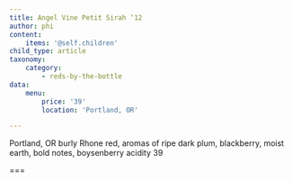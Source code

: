 ```yaml
---
title: Angel Vine Petit Sirah ‘12
author: phi
content:
    items: '@self.children'
child_type: article
taxonomy:
    category:
        - reds-by-the-bottle
data:
    menu:
        price: '39'
        location: 'Portland, OR'

---
```


<span class="loc">Portland, OR</span>
burly Rhone red,
aromas of ripe dark plum,
blackberry,
moist earth,
bold notes,
boysenberry acidity
<span class="price">39</span>

===
